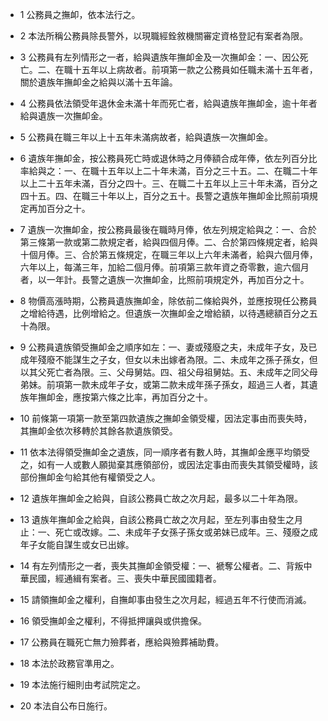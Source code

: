 * 1 公務員之撫卹，依本法行之。

* 2 本法所稱公務員除長警外，以現職經銓敘機關審定資格登記有案者為限。

* 3 公務員有左列情形之一者，給與遺族年撫卹金及一次撫卹金：一、因公死亡。二、在職十五年以上病故者。前項第一款之公務員如任職未滿十五年者，關於遺族年撫卹金之給與以滿十五年論。

* 4 公務員依法領受年退休金未滿十年而死亡者，給與遺族年撫卹金，逾十年者給與遺族一次撫卹金。

* 5 公務員在職三年以上十五年未滿病故者，給與遺族一次撫卹金。

* 6 遺族年撫卹金，按公務員死亡時或退休時之月俸額合成年俸，依左列百分比率給與之：一、在職十五年以上二十年未滿，百分之三十五。二、在職二十年以上二十五年未滿，百分之四十。三、在職二十五年以上三十年未滿，百分之四十五。四、在職三十年以上，百分之五十。長警之遺族年撫卹金比照前項規定再加百分之十。

* 7 遺族一次撫卹金，按公務員最後在職時月俸，依左列規定給與之：一、合於第三條第一款或第二款規定者，給與四個月俸。二、合於第四條規定者，給與十個月俸。三、合於第五條規定，在職三年以上六年未滿者，給與六個月俸，六年以上，每滿三年，加給二個月俸。前項第三款年資之奇零數，逾六個月者，以一年計。長警之遺族一次撫卹金，比照前項規定外，再加百分之十。

* 8 物價高漲時期，公務員遺族撫卹金，除依前二條給與外，並應按現任公務員之增給待遇，比例增給之。但遺族一次撫卹金之增給額，以待遇總額百分之五十為限。

* 9 公務員遺族領受撫卹金之順序如左：一、妻或殘廢之夫，未成年子女，及已成年殘廢不能謀生之子女，但女以未出嫁者為限。二、未成年之孫子孫女，但以其父死亡者為限。三、父母舅姑。四、祖父母祖舅姑。五、未成年之同父母弟妹。前項第一款未成年子女，或第二款未成年孫子孫女，超過三人者，其遺族年撫卹金，應按第六條之比率，再加百分之十。

* 10 前條第一項第一款至第四款遺族之撫卹金領受權，因法定事由而喪失時，其撫卹金依次移轉於其餘各款遺族領受。

* 11 依本法得領受撫卹金之遺族，同一順序者有數人時，其撫卹金應平均領受之，如有一人或數人願拋棄其應領部份，或因法定事由而喪失其領受權時，該部份撫卹金勻給其他有權領受之人。

* 12 遺族年撫卹金之給與，自該公務員亡故之次月起，最多以二十年為限。

* 13 遺族年撫卹金之給與，自該公務員亡故之次月起，至左列事由發生之月止：一、死亡或改嫁。二、未成年子女孫子孫女或弟妹已成年。三、殘廢之成年子女能自謀生或女已出嫁。

* 14 有左列情形之一者，喪失其撫卹金領受權：一、褫奪公權者。二、背叛中華民國，經通緝有案者。三、喪失中華民國國籍者。

* 15 請領撫卹金之權利，自撫卹事由發生之次月起，經過五年不行使而消滅。

* 16 領受撫卹金之權利，不得抵押讓與或供擔保。

* 17 公務員在職死亡無力殮葬者，應給與殮葬補助費。

* 18 本法於政務官準用之。

* 19 本法施行細則由考試院定之。

* 20 本法自公布日施行。

